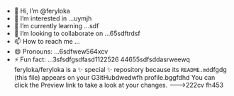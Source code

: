 - 👋 Hi, I’m @feryloka
- 👀 I’m interested in ...uymjh
- 🌱 I’m currently learning ...sdf
- 💞️ I’m looking to collaborate on ...65sdftrdsf
- 📫 How to reach me ...
- 😄 Pronouns: ...6sdfwew564xcv
- ⚡ Fun fact: ...3sfsdfgsdfasd1122526
44655sdfsddasrweewq
feryloka/feryloka is a ✨ special ✨ repository because its `README.md`dfgdg (this file) appears on your G3itHubdwedwfh profile.bggfdhd
You can click the Preview link to take a look at your changes.
--->222cv
fh453
